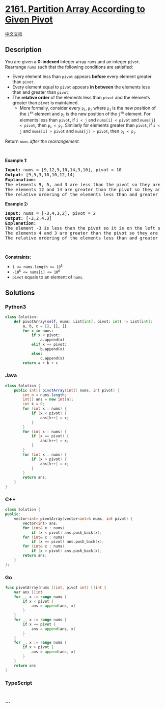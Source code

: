 # [2161. Partition Array According to Given Pivot](https://leetcode.com/problems/partition-array-according-to-given-pivot)

[中文文档](/solution/2100-2199/2161.Partition%20Array%20According%20to%20Given%20Pivot/README.md)

## Description

<p>You are given a <strong>0-indexed</strong> integer array <code>nums</code> and an integer <code>pivot</code>. Rearrange <code>nums</code> such that the following conditions are satisfied:</p>

<ul>
	<li>Every element less than <code>pivot</code> appears <strong>before</strong> every element greater than <code>pivot</code>.</li>
	<li>Every element equal to <code>pivot</code> appears <strong>in between</strong> the elements less than and greater than <code>pivot</code>.</li>
	<li>The <strong>relative order</strong> of the elements less than <code>pivot</code> and the elements greater than <code>pivot</code> is maintained.
	<ul>
		<li>More formally, consider every <code>p<sub>i</sub></code>, <code>p<sub>j</sub></code> where <code>p<sub>i</sub></code> is the new position of the <code>i<sup>th</sup></code> element and <code>p<sub>j</sub></code> is the new position of the <code>j<sup>th</sup></code> element. For elements less than <code>pivot</code>, if <code>i &lt; j</code> and <code>nums[i] &lt; pivot</code> and <code>nums[j] &lt; pivot</code>, then <code>p<sub>i</sub> &lt; p<sub>j</sub></code>. Similarly for elements greater than <code>pivot</code>, if <code>i &lt; j</code> and <code>nums[i] &gt; pivot</code> and <code>nums[j] &gt; pivot</code>, then <code>p<sub>i</sub> &lt; p<sub>j</sub></code>.</li>
	</ul>
	</li>
</ul>

<p>Return <code>nums</code><em> after the rearrangement.</em></p>

<p>&nbsp;</p>
<p><strong class="example">Example 1:</strong></p>

<pre>
<strong>Input:</strong> nums = [9,12,5,10,14,3,10], pivot = 10
<strong>Output:</strong> [9,5,3,10,10,12,14]
<strong>Explanation:</strong> 
The elements 9, 5, and 3 are less than the pivot so they are on the left side of the array.
The elements 12 and 14 are greater than the pivot so they are on the right side of the array.
The relative ordering of the elements less than and greater than pivot is also maintained. [9, 5, 3] and [12, 14] are the respective orderings.
</pre>

<p><strong class="example">Example 2:</strong></p>

<pre>
<strong>Input:</strong> nums = [-3,4,3,2], pivot = 2
<strong>Output:</strong> [-3,2,4,3]
<strong>Explanation:</strong> 
The element -3 is less than the pivot so it is on the left side of the array.
The elements 4 and 3 are greater than the pivot so they are on the right side of the array.
The relative ordering of the elements less than and greater than pivot is also maintained. [-3] and [4, 3] are the respective orderings.
</pre>

<p>&nbsp;</p>
<p><strong>Constraints:</strong></p>

<ul>
	<li><code>1 &lt;= nums.length &lt;= 10<sup>5</sup></code></li>
	<li><code>-10<sup>6</sup> &lt;= nums[i] &lt;= 10<sup>6</sup></code></li>
	<li><code>pivot</code> equals to an element of <code>nums</code>.</li>
</ul>

## Solutions

<!-- tabs:start -->

### **Python3**

```python
class Solution:
    def pivotArray(self, nums: List[int], pivot: int) -> List[int]:
        a, b, c = [], [], []
        for x in nums:
            if x < pivot:
                a.append(x)
            elif x == pivot:
                b.append(x)
            else:
                c.append(x)
        return a + b + c
```

### **Java**

```java
class Solution {
    public int[] pivotArray(int[] nums, int pivot) {
        int n = nums.length;
        int[] ans = new int[n];
        int k = 0;
        for (int x : nums) {
            if (x < pivot) {
                ans[k++] = x;
            }
        }
        for (int x : nums) {
            if (x == pivot) {
                ans[k++] = x;
            }
        }
        for (int x : nums) {
            if (x > pivot) {
                ans[k++] = x;
            }
        }
        return ans;
    }
}
```

### **C++**

```cpp
class Solution {
public:
    vector<int> pivotArray(vector<int>& nums, int pivot) {
        vector<int> ans;
        for (int& x : nums)
            if (x < pivot) ans.push_back(x);
        for (int& x : nums)
            if (x == pivot) ans.push_back(x);
        for (int& x : nums)
            if (x > pivot) ans.push_back(x);
        return ans;
    }
};
```

### **Go**

```go
func pivotArray(nums []int, pivot int) []int {
	var ans []int
	for _, x := range nums {
		if x < pivot {
			ans = append(ans, x)
		}
	}
	for _, x := range nums {
		if x == pivot {
			ans = append(ans, x)
		}
	}
	for _, x := range nums {
		if x > pivot {
			ans = append(ans, x)
		}
	}
	return ans
}
```

### **TypeScript**

```ts

```

### **...**

```

```

<!-- tabs:end -->
